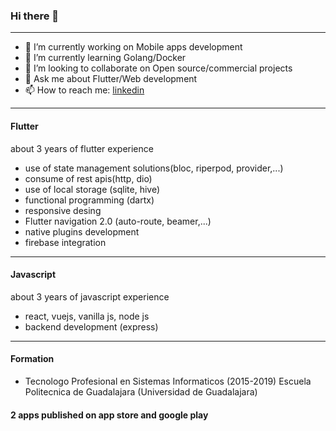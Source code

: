 ### Hi there 👋
---

- 🔭 I’m currently working on Mobile apps development
- 🌱 I’m currently learning Golang/Docker
- 🤝 I’m looking to collaborate on Open source/commercial projects
- 💬 Ask me about Flutter/Web development
- 📫 How to reach me: [linkedin](https://www.linkedin.com/in/daniel-alberto-d%C3%ADaz-gonz%C3%A1lez-111950180/)

---

#### Flutter

about 3 years of flutter experience

* use of state management solutions(bloc, riperpod, provider,...)
* consume of rest apis(http, dio)
* use of local storage (sqlite, hive)
* functional programming (dartx)
* responsive desing
* Flutter navigation 2.0 (auto-route, beamer,...)
* native plugins development
* firebase integration

---

#### Javascript

about 3 years of javascript experience

* react, vuejs, vanilla js, node js
* backend development (express)

---

#### Formation

* Tecnologo Profesional en Sistemas Informaticos (2015-2019) Escuela Politecnica de Guadalajara (Universidad de Guadalajara)

#### 2 apps published on app store and google play

<!--![Anurag's GitHub stats](https://github-readme-stats.vercel.app/api?username=DanielDiaz18)-->

<!-- ![Top Langs](https://github-readme-stats.vercel.app/api/top-langs/?username=DanielDiaz18)-->
